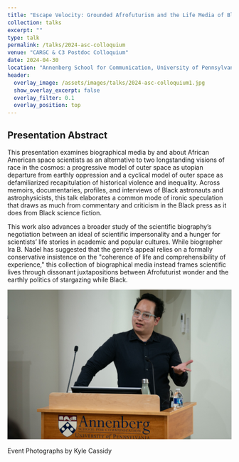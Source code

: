 ```yaml
---
title: "Escape Velocity: Grounded Afrofuturism and the Life Media of Black Space Scientists"
collection: talks
excerpt: ""
type: talk
permalink: /talks/2024-asc-colloquium
venue: "CARGC & C3 Postdoc Colloquium"
date: 2024-04-30
location: "Annenberg School for Communication, University of Pennsylvania"
header:
  overlay_image: /assets/images/talks/2024-asc-colloquium1.jpg
  show_overlay_excerpt: false
  overlay_filter: 0.1
  overlay_position: top
---
```


## Presentation Abstract

This presentation examines biographical media by and about African American space scientists as an alternative to two longstanding visions of race in the cosmos: a progressive model of outer space as utopian departure from earthly oppression and a cyclical model of outer space as defamiliarized recapitulation of historical violence and inequality. Across memoirs, documentaries, profiles, and interviews of Black astronauts and astrophysicists, this talk elaborates a common mode of ironic speculation that draws as much from commentary and criticism in the Black press as it does from Black science fiction. 

This work also advances a broader study of the scientific biography’s negotiation between an ideal of scientific impersonality and a hunger for scientists’ life stories in academic and popular cultures. While biographer Ira B. Nadel has suggested that the genre’s appeal relies on a formally conservative insistence on the "coherence of life and comprehensibility of experience," this collection of biographical media instead frames scientific lives through dissonant juxtapositions between Afrofuturist wonder and the earthly politics of stargazing while Black.



<img src="../assets/images/talks/2024-asc-colloquium2.jpg" alt="Photograph of Arthur Wang"/>

Event Photographs by Kyle Cassidy
